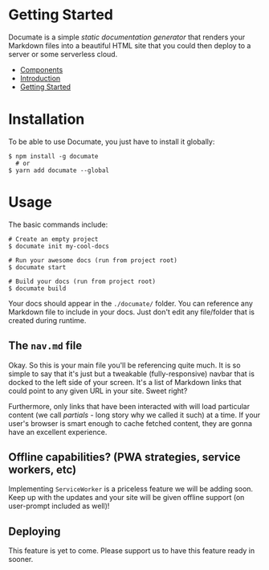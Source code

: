 # Getting Started

Documate is a simple _static documentation generator_ that renders your Markdown files
into a beautiful HTML site that you could then deploy to a server or some serverless
cloud.

- [Components](#/docs/components)
- [Introduction](#/introduction)
- [Getting Started](#/docs/getting-started~deploying)

# Installation

To be able to use Documate, you just have to install it globally:

```
$ npm install -g documate
  # or
$ yarn add documate --global
```

# Usage

The basic commands include:

```
# Create an empty project
$ documate init my-cool-docs

# Run your awesome docs (run from project root)
$ documate start

# Build your docs (run from project root)
$ documate build
```

Your docs should appear in the `./documate/` folder. You can reference any Markdown file to
include in your docs. Just don't edit any file/folder that is created during runtime.

## The `nav.md` file

Okay. So this is your main file you'll be referencing quite much. It is so simple to say that it's
just but a tweakable (fully-responsive) navbar that is docked to the left side of your screen. It's
a list of Markdown links that could point to any given URL in your site. Sweet right?

Furthermore, only links that have been interacted with will load particular content (we call _partials_ - long story why we called it such) at a time. If your user's browser is smart enough to cache fetched content, they are gonna have an excellent experience.

## Offline capabilities? (PWA strategies, service workers, etc)

Implementing `ServiceWorker` is a priceless feature we will be adding soon. Keep up with the updates and
your site will be given offline support (on user-prompt included as well)!

## Deploying

This feature is yet to come. Please support us to have this feature ready in sooner.
